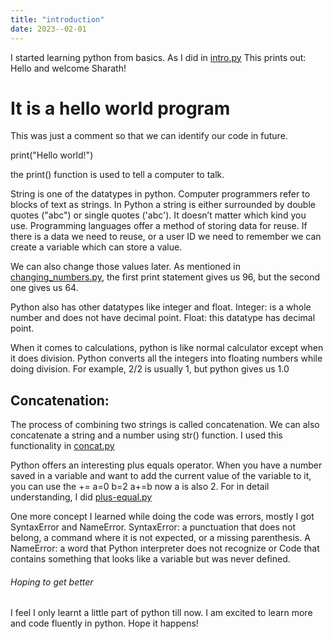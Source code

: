 ```yaml
---
title: "introduction"
date: 2023--02-01
---
```


I started learning python from basics.
As I did in [intro.py](https://github.com/Sharath8599/Learning-python/blob/main/code/intro.py)
This prints out: Hello and welcome Sharath!

# It is a hello world program

This was just a comment so that we can identify our code in future.

print("Hello world!")

the print() function is used to tell a computer to talk.

String is one of the datatypes in python. Computer programmers refer to blocks of text as strings. 
In Python a string is either surrounded by double quotes ("abc") or single quotes ('abc'). It doesn’t matter which kind you use.
Programming languages offer a method of storing data for reuse. 
If there is a data we need to reuse, or a user ID we need to remember we can create a variable which can store a value.

We can also change those values later.
As mentioned in [changing_numbers.py](https://github.com/Sharath8599/Learning-python/blob/main/code/changing_numbers.py),
the first print statement gives us 96, but the second one gives us 64.

Python also has other datatypes like integer and float.
Integer: is a whole number and does not have decimal point.
Float: this datatype has decimal point.

When it comes to calculations, python is like normal calculator except when it does division. Python converts all the integers into floating numbers while doing division.
For example, 2/2 is usually 1, but python gives us 1.0

## Concatenation: 
The process of combining two strings is called concatenation. We can also concatenate a string and a number using str() function.
I used this functionality in [concat.py](https://github.com/Sharath8599/Learning-python/blob/main/code/concat.py)

Python offers an interesting plus equals operator.
When you have a number saved in a variable and want to add the current value of the variable to it, you can use the +=
a=0
b=2
a+=b
now a is also 2.
For in detail understanding, I did [plus-equal.py](https://github.com/Sharath8599/Learning-python/blob/main/code/plus-equal.py)

One more concept I learned while doing the code was errors, mostly I got SyntaxError and NameError.
SyntaxError: a punctuation that does not belong, a command where it is not expected, or a missing parenthesis.
A NameError: a word that Python interpreter does not recognize or Code that contains something that looks like a variable but was never defined.
###### Hoping to get better
I feel I only learnt a little part of python till now. I am excited to learn more and code fluently in python. Hope it happens!
